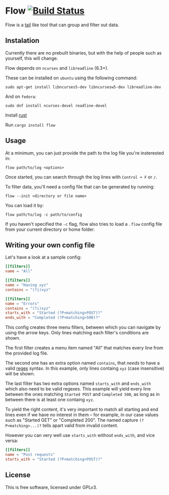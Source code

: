 # Flow [![Build Status](https://travis-ci.org/viseztrance/flow.svg?branch=master)](https://travis-ci.org/viseztrance/flow)

Flow is a [tail](https://en.wikipedia.org/wiki/Tail_(Unix)) like tool that can
group and filter out data.

## Instalation

Currently there are no prebuilt binaries, but with the help of people such as
yourself, this will change.

Flow depends on `ncurses` and `libreadline` (6.3+).

These can be installed on `ubuntu` using the following command:

    sudo apt-get install libncurses5-dev libncursesw5-dev libreadline-dev

And on `fedora`:

    sudo dnf install ncurses-devel readline-devel

Install [rust](https://www.rust-lang.org)

Run `cargo install flow`

## Usage

At a minimum, you can just provide the path to the log file you're insterested in:

    flow path/to/log <options>

Once started, you can search through the log lines with `Control + F` or `/`.

To filter data, you'll need a config file that can be generated by running:

    flow --init <directory or file name>

You can load it by:

    flow path/to/log -c path/to/config

If you haven't specified the `-c` flag, flow also tries to load a `.flow` config
file from your current directory or home folder.

## Writing your own config file

Let's have a look at a sample config:

```toml
[[filters]]
name = "All"

[[filters]]
name = "Having xyz"
contains = "(?i)xyz"

[[filters]]
name = "Errors"
contains = "(?i)xyz"
starts_with = "Started (?P<matching>POST)?"
ends_with = "Completed (?P<matching>500)?"
```

This config creates three menu filters, between which you can navigate by using
the arrow keys. Only lines matching each filter's conditions are shown.

The first filter creates a menu item named "All" that matches every line from
the provided log file.

The second one has an extra option named `contains`, that *needs* to have a
valid [regex](https://doc.rust-lang.org/regex/regex/index.html#syntax) syntax.
In this example, only lines containg `xyz` (case insensitive) will be shown.

The last filter has two extra options named `starts_with` and `ends_with` which
also need to be valid regexes. This example will yield every line between the
ones matching `Started POST` and `Completed 500`, as long as in between there is
at least one containg `xyz`.

To yield the right content, it's very important to match all starting and end
lines even if we have no interest in them – for example, in our case values such
as "Started GET" or "Completed 200". The named capture `(?P<matching>...)?`
tells apart valid from invalid content.

However you can very well use `starts_with` without `ends_with`, and vice versa:

```toml
[[filters]]
name = "Post requests"
starts_with = "Started (?P<matching>POST)?"
```

## License

This is free software, licensed under GPLv3.
